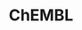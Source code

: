 ---
layout: default
bigquery: https://console.cloud.google.com/bigquery?p=patents-public-data&d=ebi_chembl&page=dataset
citation: '"The ChEMBL database in 2017." Anna Gaulton, Anne Hersey, Michał Nowotka,
  A Patrícia Bento, Jon Chambers, David Mendez, Prudence Mutowo, Francis Atkinson,
  Louisa J Bellis, Elena Cibrián-Uhalte, Mark Davies, Nathan Dedman, Anneli Karlsson,
  María Paula Magariños, John P Overington, George Papadatos, Ines Smit, Andrew R
  Leach Nucleic acids Research (2017) 45 (Database Issue), D945-D954'
contributors: European Bioinformatics Institute
cost: None
description: ChEMBL Data is a manually curated database of small molecules used in
  drug discovery, including information about existing patented drugs.
documentation: 'schema: https://www.ebi.ac.uk/chembl/db_schema


  '
last_edit: Mon, 04 Apr 2022 19:07:30 GMT
location: https://console.cloud.google.com/marketplace/product/google_patents_public_datasets/chembl
maintained_by: EMBL-EBI, an outstation of European Molecular Biology Laboratory
related_publications: '

  ChEMBL: towards direct deposition of bioassay data.


  Mendez D, Gaulton A, Bento AP, Chambers J, De Veij M, Félix E, Magariños MP, Mosquera
  JF, Mutowo P, Nowotka M, Gordillo-Marañón M, Hunter F, Junco L, Mugumbate G, Rodriguez-Lopez
  M, Atkinson F, Bosc N, Radoux CJ, Segura-Cabrera A, Hersey A, Leach AR.


  — Nucleic Acids Res. 2019; 47(D1):D930-D940. doi: 10.1093/nar/gky1075

  '
schema_fields: '[''psa'', ''units'', ''rgid'', ''ref_type'', ''patent_expire_date'',
  ''frac_code'', ''end_position'', ''patent_use_code'', ''warning_description'', ''usan_year'',
  ''assay_subcellular_fraction'', ''ddd_value'', ''frac_class_id'', ''nda_type'',
  ''disease_efficacy'', ''path'', ''protein_class_synonym'', ''assay_cell_type'',
  ''value'', ''warning_country'', ''published_type'', ''chembl_id'', ''le'', ''metref_id'',
  ''short_name'', ''protein_class_desc'', ''go_id'', ''job_id'', ''withdrawn_flag'',
  ''l6'', ''variant_id'', ''num_ro5_violations'', ''journal'', ''mesh_heading'', ''aspect'',
  ''source_domain_id'', ''substrate_record_id'', ''class_level'', ''assay_type'',
  ''targcomp_id'', ''structure_type'', ''type'', ''domain_name'', ''dosed_ingredient'',
  ''prodrug'', ''molecule_type'', ''component_type'', ''entity_id'', ''indref_id'',
  ''status'', ''pubmed_id'', ''research_stem'', ''compound_name'', ''prediction_method'',
  ''drugind_id'', ''company'', ''formulation_id'', ''site_residues'', ''organism'',
  ''cell_source_tax_id'', ''result_flag'', ''mc_target_name'', ''component_synonym'',
  ''title'', ''predbind_id'', ''ingredient'', ''activity_id'', ''entity_type'', ''ddd_comment'',
  ''indication_class'', ''standard_flag'', ''pref_name'', ''cell_ontology_id'', ''hba'',
  ''isoform'', ''previous_company'', ''qudt_units'', ''standard_inchi'', ''max_phase_for_ind'',
  ''delist_flag'', ''first_approval'', ''text_value'', ''num_lipinski_ro5_violations'',
  ''src_compound_id'', ''mol_atc_id'', ''standard_inchi_key'', ''class_type'', ''chirality'',
  ''uo_units'', ''stem_class'', ''who_extra'', ''level2_description'', ''ddd_admr'',
  ''smid'', ''hba_lipinski'', ''ref_id'', ''hbd_lipinski'', ''assay_organism'', ''full_molformula'',
  ''cell_name'', ''availability_type'', ''pathway_id'', ''molecular_mechanism'', ''relationship_type'',
  ''definition'', ''target_desc'', ''targrel_id'', ''l4'', ''alert_set_id'', ''assay_strain'',
  ''mw_monoisotopic'', ''tissue_id'', ''normal_range_max'', ''src_description'', ''annotation'',
  ''stat'', ''standard_relation'', ''label'', ''cx_most_bpka'', ''ro3_pass'', ''comp_go_id'',
  ''ref_url'', ''related_tid'', ''patent_no'', ''updated_on'', ''aidx'', ''doc_id'',
  ''confidence'', ''assay_source'', ''canonical_smiles'', ''curated_by'', ''ddd_units'',
  ''molregno'', ''parameter_value'', ''hrac_class_id'', ''smarts'', ''molecular_species'',
  ''bei'', ''potential_duplicate'', ''uberon_id'', ''full_mwt'', ''binding_site_comment'',
  ''usan_substem'', ''domain_type'', ''compsyn_id'', ''num_alerts'', ''mec_id'', ''cell_id'',
  ''standard_value'', ''assay_id'', ''name'', ''direct_interaction'', ''qed_weighted'',
  ''description'', ''parent_type'', ''sitecomp_id'', ''doc_type'', ''mol_frac_id'',
  ''l8'', ''bto_id'', ''caloha_id'', ''accession'', ''withdrawn_country'', ''mol_irac_id'',
  ''topical'', ''alert_id'', ''updated_by'', ''polymer_flag'', ''warning_class'',
  ''l3'', ''syn_type'', ''published_units'', ''start_position'', ''ridx'', ''acd_logd'',
  ''co_stem_id'', ''as_id'', ''tid_fixed'', ''natural_product'', ''src_assay_id'',
  ''first_page'', ''domain_description'', ''stem'', ''withdrawn_class'', ''relationship'',
  ''met_conversion'', ''chebi_par_id'', ''mc_organism'', ''drug_record_id'', ''comp_class_id'',
  ''downgraded'', ''action_type'', ''ap_id'', ''priority'', ''level2'', ''product_id'',
  ''oc_id'', ''activity_count'', ''cpd_str_alert_id'', ''met_id'', ''active_ingredient'',
  ''assay_param_id'', ''sequence_md5sum'', ''last_active'', ''mw_freebase'', ''activity_comment'',
  ''efo_id'', ''site_name'', ''confidence_score'', ''drug_substance_flag'', ''hbd'',
  ''cx_most_apka'', ''compound_key'', ''metabolite_record_id'', ''idx'', ''homologue'',
  ''tid'', ''l1'', ''creation_date'', ''oral'', ''first_in_class'', ''sequence'',
  ''orig_description'', ''last_page'', ''acd_most_apka'', ''target_type'', ''patent_id'',
  ''component_id'', ''ass_cls_map_id'', ''rtb'', ''assay_class_id'', ''bao_endpoint'',
  ''atc_code'', ''l7'', ''assay_category'', ''irac_code'', ''data_validity_comment'',
  ''src_id'', ''standard_type'', ''warning_id'', ''molfile'', ''black_box_warning'',
  ''level3_description'', ''clo_id'', ''record_id'', ''standard_upper_value'', ''tbl'',
  ''major_class'', ''mecref_id'', ''cx_logd'', ''doi'', ''standard_units'', ''protclasssyn_id'',
  ''submission_date'', ''bao_id'', ''withdrawn_year'', ''assay_tax_id'', ''alogp'',
  ''published_value'', ''mc_target_accession'', ''acd_logp'', ''parent_go_id'', ''cell_source_tissue'',
  ''volume'', ''innovator_company'', ''who_name'', ''warning_year'', ''level3'', ''standard_text_value'',
  ''l5'', ''issue'', ''cellosaurus_id'', ''normal_range_min'', ''species_group_flag'',
  ''protein_class_id'', ''bao_format'', ''sei'', ''assay_desc'', ''mc_tax_id'', ''upper_value'',
  ''route'', ''version'', ''irac_class_id'', ''mol_hrac_id'', ''level5'', ''enzyme_tid'',
  ''site_id'', ''curation_comment'', ''usan_stem_definition'', ''aromatic_rings'',
  ''pathway_key'', ''parent_id'', ''ddd_id'', ''parenteral'', ''domain_id'', ''db_version'',
  ''enzyme_name'', ''db_source'', ''mechanism_of_action'', ''authors'', ''strength'',
  ''cx_logp'', ''efo_term'', ''applicant_full_name'', ''relation'', ''level4'', ''withdrawn_reason'',
  ''parameter_type'', ''target_mapping'', ''mesh_id'', ''warning_type'', ''cell_description'',
  ''relationship_desc'', ''alert_name'', ''res_stem_id'', ''ad_type'', ''published_relation'',
  ''drug_product_flag'', ''cl_lincs_id'', ''cell_source_organism'', ''prod_pat_id'',
  ''mutation'', ''inorganic_flag'', ''tax_id'', ''therapeutic_flag'', ''std_act_id'',
  ''level1'', ''active_molregno'', ''level4_description'', ''hrac_code'', ''approval_date'',
  ''actsm_id'', ''warnref_id'', ''compd_id'', ''parent_molregno'', ''cidx'', ''subgroup'',
  ''toid'', ''log_id'', ''biocomp_id'', ''abstract'', ''src_short_name'', ''helm_notation'',
  ''heavy_atoms'', ''source'', ''assay_test_type'', ''assay_tissue'', ''mc_target_type'',
  ''met_comment'', ''molsyn_id'', ''publication_number'', ''l2'', ''level1_description'',
  ''acd_most_bpka'', ''usan_stem_id'', ''lle'', ''pchembl_value'', ''dosage_form'',
  ''synonyms'', ''comments'', ''mechanism_comment'', ''usan_stem'', ''country'', ''trade_name'',
  ''max_phase'', ''set_name'', ''selectivity_comment'', ''year'']'
shortname: chembl
tags:
- biotechnology
- health
- chemical
- bioinformatics
- medical
terms_of_use: CC BY-SA 3.0
title: ChEMBL
uuid: e232a192-965c-4ec9-904c-155b6dfe56c5
---